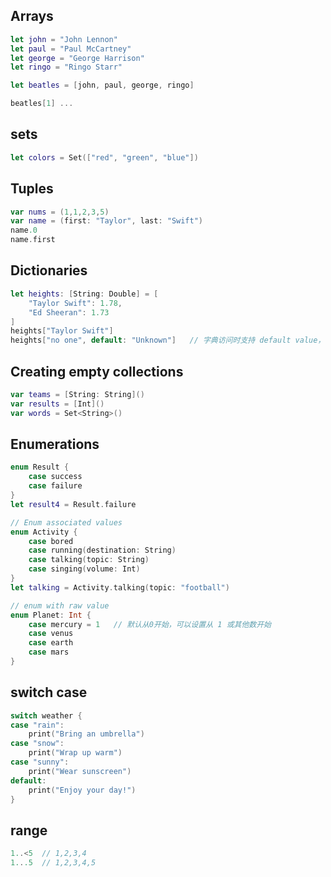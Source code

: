## Arrays

```swift
let john = "John Lennon"
let paul = "Paul McCartney"
let george = "George Harrison"
let ringo = "Ringo Starr"

let beatles = [john, paul, george, ringo]

beatles[1] ...
```

## sets

```swift
let colors = Set(["red", "green", "blue"])
```

## Tuples

```swift
var nums = (1,1,2,3,5)
var name = (first: "Taylor", last: "Swift")
name.0
name.first
```

## Dictionaries

```swift
let heights: [String: Double] = [
    "Taylor Swift": 1.78,
    "Ed Sheeran": 1.73
]
heights["Taylor Swift"]
heights["no one", default: "Unknown"]   // 字典访问时支持 default value，否则可能返回 nil
```

## Creating empty collections

```swift
var teams = [String: String]()
var results = [Int]()
var words = Set<String>()
```

## Enumerations

```swift
enum Result {
    case success
    case failure
}
let result4 = Result.failure

// Enum associated values
enum Activity {
    case bored
    case running(destination: String)
    case talking(topic: String)
    case singing(volume: Int)
}
let talking = Activity.talking(topic: "football")

// enum with raw value
enum Planet: Int {
    case mercury = 1   // 默认从0开始，可以设置从 1 或其他数开始
    case venus
    case earth
    case mars
}
```

## switch case

```swift
switch weather {
case "rain":
    print("Bring an umbrella")
case "snow":
    print("Wrap up warm")
case "sunny":
    print("Wear sunscreen")
default:
    print("Enjoy your day!")
}
```

## range

```swift
1..<5  // 1,2,3,4
1...5  // 1,2,3,4,5
```

